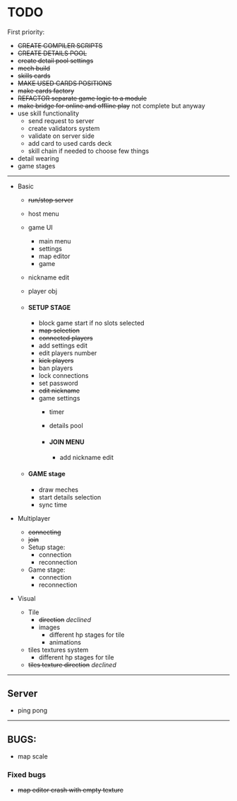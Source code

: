 # **TODO**
First priority:
  - ~~CREATE COMPILER SCRIPTS~~
  - ~~CREATE DETAILS POOL~~
  - ~~create detail pool settings~~
  - ~~mech build~~
  - ~~skills cards~~
  - ~~MAKE USED CARDS POSITIONS~~
  - ~~make cards factory~~
  - ~~REFACTOR separate game logic to a module~~
  - ~~make bridge for online and offline play~~ not complete but anyway
  - use skill functionality
    - send request to server
    - create validators system
    - validate on server side
    - add card to used cards deck
    - skill chain if needed to choose few things
  - detail wearing
  - game stages
----------------------
- Basic
  - ~~run/stop server~~
  - host menu
  - game UI
    - main menu
    - settings
    - map editor
    - game
    
  - nickname edit
  - player obj
  
  - #### SETUP STAGE
    - block game start if no slots selected 
    - ~~map selection~~
    - ~~connected players~~
    - add settings edit
    - edit players number
    - ~~kick players~~
    - ban players
    - lock connections
    - set password
    - ~~edit nickname~~
    - game settings
      - timer
      - details pool
    
      - #### JOIN MENU
        - add nickname edit
  
  - #### GAME stage
    - draw meches
    - start details selection
    - sync time

- Multiplayer
  - ~~connecting~~
  - ~~join~~
  - Setup stage:
    - connection
    - reconnection
  - Game stage:
    - connection
    - reconnection


- Visual 
  - Tile
    - ~~direction~~ _declined_
    - images
      - different hp stages for tile
      - animations
  - tiles textures system
      - different hp stages for tile
  - ~~tiles texture direction~~ _declined_

----------------------

## Server
  - ping pong
----------------------

## BUGS:
 - map scale

### Fixed bugs 
- ~~map editor crash with empty texture~~

